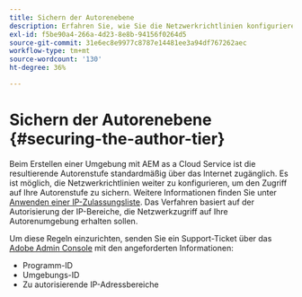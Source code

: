 ```yaml
---
title: Sichern der Autorenebene
description: Erfahren Sie, wie Sie die Netzwerkrichtlinien konfigurieren, um den Zugriff auf Ihre Autorenstufe zu sichern.
exl-id: f5be90a4-266a-4d23-8e8b-94156f0264d5
source-git-commit: 31e6ec8e9977c8787e14481ee3a94df767262aec
workflow-type: tm+mt
source-wordcount: '130'
ht-degree: 36%

---
```


# Sichern der Autorenebene {#securing-the-author-tier}

Beim Erstellen einer Umgebung mit AEM as a Cloud Service ist die resultierende Autorenstufe standardmäßig über das Internet zugänglich. Es ist möglich, die Netzwerkrichtlinien weiter zu konfigurieren, um den Zugriff auf Ihre Autorenstufe zu sichern. Weitere Informationen finden Sie unter [Anwenden einer IP-Zulassungsliste](https://experienceleague.adobe.com/docs/experience-manager-cloud-service/content/implementing/using-cloud-manager/ip-allow-lists/apply-allow-list.html?lang=en). Das Verfahren basiert auf der Autorisierung der IP-Bereiche, die Netzwerkzugriff auf Ihre Autorenumgebung erhalten sollen.

Um diese Regeln einzurichten, senden Sie ein Support-Ticket über das [Adobe Admin Console](https://adminconsole.adobe.com/) mit den angeforderten Informationen:

* Programm-ID
* Umgebungs-ID
* Zu autorisierende IP-Adressbereiche

